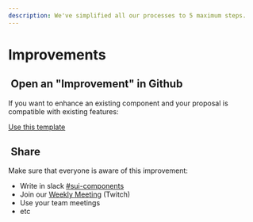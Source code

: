 ```yaml
---
description: We've simplified all our processes to 5 maximum steps.
---
```


# Improvements

## <img src="https://raw.githubusercontent.com/turolopezsanabria/design-systems-playbook/master/ASSETS/Badge-Counter-1.png" alt="" data-size="line"> Open an "Improvement" in Github

If you want to enhance an existing component and your proposal is compatible with existing features:

[Use this template](https://github.com/SUI-Components/sui-components/issues/new?assignees=&labels=&template=improve-and-existing-component.md)

## <img src="https://raw.githubusercontent.com/turolopezsanabria/design-systems-playbook/master/ASSETS/Badge-Counter-2.png" alt="" data-size="line"> Share

Make sure that everyone is aware of this improvement:

* Write in slack [#sui-components](https://adevinta.slack.com/archives/C018Q6WBJ85)
* Join our [Weekly Meeting](Weekly-streamings.md) (Twitch)
* Use your team meetings
* etc
